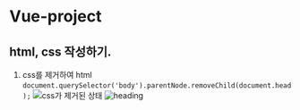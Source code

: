 # Vue-project

## html, css 작성하기.
1. css를 제거하여 html 
``` document.querySelector('body').parentNode.removeChild(document.head); ```
![css가 제거된 상태](../img/cssRemoved)
![heading](../img/headingsmap)
